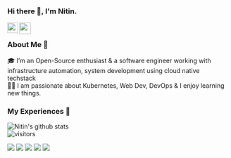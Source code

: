 ### Hi there 👋, I'm Nitin.

<a href="https://www.linkedin.com/in/nitinbabariya/">
  <img align="left" width="24px" src="https://cdn.jsdelivr.net/npm/simple-icons@v3/icons/linkedin.svg"  />
</a>
<a href="https://twitter.com/NitinBabariya">
  <img align="left" width="26px" src="https://cdn.jsdelivr.net/npm/simple-icons@v3/icons/twitter.svg" />
</a>
<br />

### About Me 🚀
🎓 I’m an Open-Source enthusiast & a software engineer working with infrastructure automation, system development using cloud native techstack </br>
👨‍💻  I am passionate about Kubernetes, Web Dev, DevOps & I enjoy learning new things. </br>

### My Experiences 🙌
![Nitin's github stats](https://github-readme-stats.vercel.app/api?username=nitinbabariya&show_icons=true&hide_border=true)
<br />
![visitors](https://visitor-badge.laobi.icu/badge?page_id=nitinbabariya)

<!--
**Nitinbabariya/Nitinbabariya** is a ✨ _special_ ✨ repository because its `README.md` (this file) appears on your GitHub profile.

Here are some ideas to get you started:

- 🔭 I’m currently working on ...
- 🌱 I’m currently learning ...
- 👯 I’m looking to collaborate on ...
- 🤔 I’m looking for help with ...
- 💬 Ask me about ...
- 📫 How to reach me: ...
- 😄 Pronouns: ...
- ⚡ Fun fact: ...
-->

![](https://github-profile-summary-cards.vercel.app/api/cards/profile-details?username=Nitinbabariya&theme=github)
![](https://github-profile-summary-cards.vercel.app/api/cards/repos-per-language?username=Nitinbabariya&theme=github)
![](https://github-profile-summary-cards.vercel.app/api/cards/most-commit-language?username=Nitinbabariya&theme=github)
![](https://github-profile-summary-cards.vercel.app/api/cards/stats?username=Nitinbabariya&theme=github)
![](https://github-profile-summary-cards.vercel.app/api/cards/productive-time?username=Nitinbabariya&theme=github)
